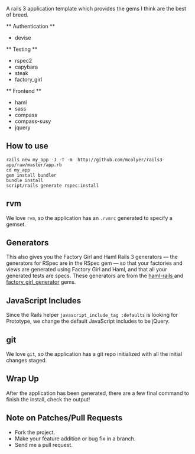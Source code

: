 A rails 3 application template which provides the gems I think are the best of breed.

** Authentication **

* devise

** Testing **

* rspec2
* capybara
* steak
* factory_girl

** Frontend **

* haml
* sass
* compass
* compass-susy
* jquery

How to use
----------

    rails new my_app -J -T -m  http://github.com/mcolyer/rails3-app/raw/master/app.rb
    cd my_app
    gem install bundler
    bundle install
    script/rails generate rspec:install

rvm
---

We love `rvm`, so the application has an `.rvmrc` generated to specify a gemset.

Generators
----------

This also gives you the Factory Girl and Haml Rails 3 generators &mdash; the
generators for RSpec are in the RSpec gem &mdash; so that your factories and
views are generated using Factory Girl and Haml, and that all your generated
tests are specs. These generators are from the [ haml-rails
](http://github.com/indirect/haml-rails) and [factory_girl_generator](http://github.com/leshill/factory_girl_generator) gems.

JavaScript Includes
-------------------

Since the Rails helper `javascript_include_tag :defaults` is looking for
Prototype, we change the default JavaScript includes to be jQuery.

git
---

We love `git`, so the application has a git repo initialized with all the initial changes staged.

Wrap Up
-------

After the application has been generated, there are a few final command to finish the install, check the output!

Note on Patches/Pull Requests
-----------------------------

* Fork the project.
* Make your feature addition or bug fix in a branch.
* Send me a pull request.
